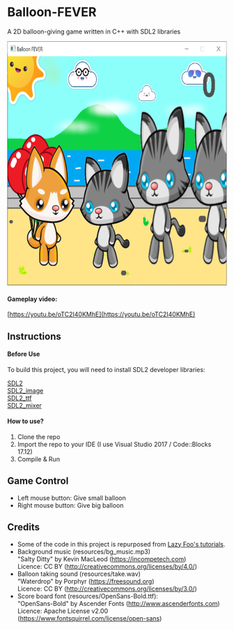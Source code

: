 # Balloon-FEVER
A 2D balloon-giving game written in C++ with SDL2 libraries

<img src="resources/demo.png" width="700px" height="559px"></img>

#### Gameplay video:
[https://youtu.be/oTC2I40KMhE](https://youtu.be/oTC2I40KMhE)

## Instructions
#### Before Use
To build this project, you will need to install SDL2 developer libraries:

[SDL2](https://www.libsdl.org/download-2.0.php)<br/>
[SDL2_image](https://www.libsdl.org/projects/SDL_image/)<br/>
[SDL2_ttf](https://www.libsdl.org/projects/SDL_ttf/)<br/>
[SDL2_mixer](https://www.libsdl.org/projects/SDL_mixer/)<br/>

#### How to use?
1. Clone the repo
2. Import the repo to your IDE (I use Visual Studio 2017 / Code::Blocks 17.12)
3. Compile & Run

## Game Control
- Left mouse button: Give small balloon
- Right mouse button: Give big balloon


## Credits
 - Some of the code in this project is repurposed from [Lazy Foo's tutorials](http://lazyfoo.net/tutorials/SDL/index.php).
 - Background music (resources/bg_music.mp3)
<br>"Salty Ditty" by Kevin MacLeod (https://incompetech.com)
<br>Licence: CC BY (http://creativecommons.org/licenses/by/4.0/)
 - Balloon taking sound (resources/take.wav)
 <br>"Waterdrop" by Porphyr (https://freesound.org)
 <br>Licence: CC BY (http://creativecommons.org/licenses/by/3.0/)
 - Score board font (resources/OpenSans-Bold.ttf): 
<br>"OpenSans-Bold" by Ascender Fonts (http://www.ascenderfonts.com) 
<br>Licence: Apache License v2.00 (https://www.fontsquirrel.com/license/open-sans)